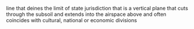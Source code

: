 line that deines the limit of state jurisdiction that is a vertical plane that cuts through the subsoil and extends into the airspace above and often coincides with cultural, national or economic divisions
